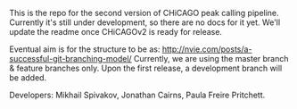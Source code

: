 This is the repo for the second version of CHiCAGO peak calling pipeline. Currently it's still under development, so there are no docs for it yet. We'll update the readme once CHiCAGOv2 is ready for release.

Eventual aim is for the structure to be as: http://nvie.com/posts/a-successful-git-branching-model/
Currently, we are using the master branch & feature branches only. Upon the first release, a development branch will be added.

Developers: Mikhail Spivakov, Jonathan Cairns, Paula Freire Pritchett.

